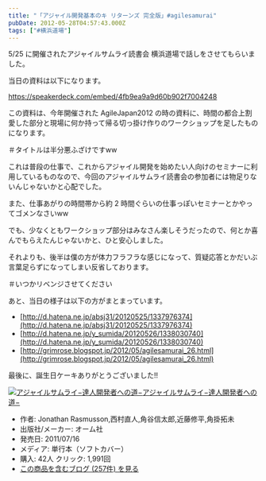 ```yaml
---
title: "「アジャイル開発基本のキ リターンズ 完全版」#agilesamurai"
pubDate: 2012-05-28T04:57:43.000Z
tags: ["#横浜道場"]
---
```


5/25 に開催されたアジャイルサムライ読書会 横浜道場で話しをさせてもらいました。

当日の資料は以下になります。

https://speakerdeck.com/embed/4fb9ea9a9d60b902f7004248

この資料は、今年開催された AgileJapan2012 の時の資料に、時間の都合上割愛した部分と現場に何か持って帰る切っ掛け作りのワークショップを足したものになります。

＃タイトルは半分悪ふざけですww

これは普段の仕事で、これからアジャイル開発を始めたい人向けのセミナーに利用しているものなので、今回のアジャイルサムライ読書会の参加者には物足りないんじゃないかと心配でした。

また、仕事あがりの時間帯から約 2 時間ぐらいの仕事っぽいセミナーとかやってゴメンなさいww

でも、少なくともワークショップ部分はみなさん楽しそうだったので、何とか喜んでもらえたんじゃないかと、ひと安心しました。

それよりも、後半は僕の方が体力フラフラな感じになって、質疑応答とかだいぶ言葉足らずになってしまい反省しております。

＃いつかリベンジさせてください

あと、当日の様子は以下の方がまとまっています。

- [http://d.hatena.ne.jp/absj31/20120525/1337976374](http://d.hatena.ne.jp/absj31/20120525/1337976374)
- [http://d.hatena.ne.jp/y_sumida/20120526/1338030740](http://d.hatena.ne.jp/y_sumida/20120526/1338030740)
- [http://grimrose.blogspot.jp/2012/05/agilesamurai_26.html](http://grimrose.blogspot.jp/2012/05/agilesamurai_26.html)

最後に、誕生日ケーキありがとうございました!!

[![アジャイルサムライ−達人開発者への道−](https://images-fe.ssl-images-amazon.com/images/I/51flKufOVUL._SL160_.jpg)](http://www.amazon.co.jp/exec/obidos/ASIN/4274068560/nawoto07-22/)[アジャイルサムライ−達人開発者への道−](http://www.amazon.co.jp/exec/obidos/ASIN/4274068560/nawoto07-22/)

- 作者: Jonathan Rasmusson,西村直人,角谷信太郎,近藤修平,角掛拓未
- 出版社/メーカー: オーム社
- 発売日: 2011/07/16
- メディア: 単行本（ソフトカバー）
- 購入: 42人 クリック: 1,991回
- [この商品を含むブログ (257件) を見る](http://d.hatena.ne.jp/asin/4274068560/nawoto07-22)